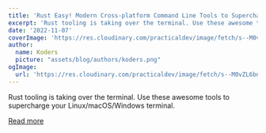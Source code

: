 ```yaml
---
title: 'Rust Easy! Modern Cross-platform Command Line Tools to Supercharge Your Terminal'
excerpt: 'Rust tooling is taking over the terminal. Use these awesome tools to supercharge your Linux/macOS/Windows terminal.'
date: '2022-11-07'
coverImage: 'https://res.cloudinary.com/practicaldev/image/fetch/s--M0vZL6bn--/c_imagga_scale,f_auto,fl_progressive,h_420,q_auto,w_1000/https://i.imgur.com/KsMv5xG.png'
author:
  name: Koders
  picture: "assets/blog/authors/koders.png"
ogImage:
  url: 'https://res.cloudinary.com/practicaldev/image/fetch/s--M0vZL6bn--/c_imagga_scale,f_auto,fl_progressive,h_420,q_auto,w_1000/https://i.imgur.com/KsMv5xG.png'
---
```


Rust tooling is taking over the terminal. Use these awesome tools to supercharge your Linux/macOS/Windows terminal.

[Read more](https://dev.to/deepu105/rust-easy-modern-cross-platform-command-line-tools-to-supercharge-your-terminal-4dd3)
